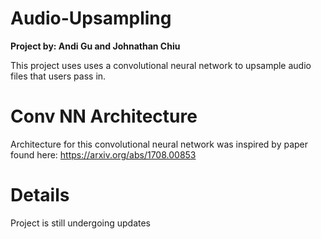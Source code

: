 # Audio-Upsampling

__Project by: Andi Gu and Johnathan Chiu__

This project uses uses a convolutional neural network to upsample audio files that users pass in.

# Conv NN Architecture

Architecture for this convolutional neural network was inspired by paper found here: https://arxiv.org/abs/1708.00853

# Details

Project is still undergoing updates

